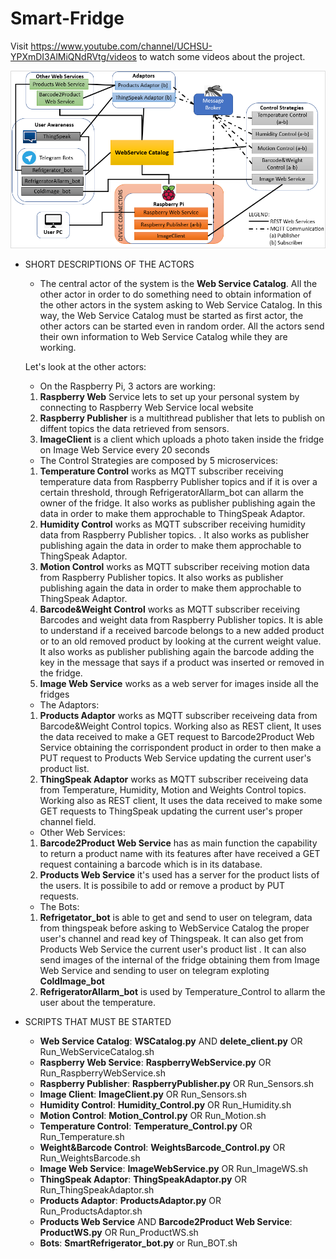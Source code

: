 # Smart-Fridge

Visit https://www.youtube.com/channel/UCHSU-YPXmDI3AlMiQNdRVtg/videos to watch some videos about the project.

![alt text](https://github.com/IOTprojects2018/Smart-Fridge/blob/master/usecase.PNG)

- SHORT DESCRIPTIONS OF THE ACTORS
  - The central actor of the system is the **Web Service Catalog**. All the other actor in order to do something need to obtain information of the other actors in the system asking to Web Service Catalog. In this way, the Web Service Catalog must be started as first actor, the other actors can be started even in random order. All the actors send their own information to Web Service Catalog while they are working.

  Let's look at the other actors:

  - On the Raspberry Pi, 3 actors are working:
  1) **Raspberry Web** Service lets to  set up your personal system by connecting to Raspberry Web Service local website
  2) **Raspberry Publisher** is a multithread  publisher that lets to publish on diffent topics the data retrieved from sensors.
  3) **ImageClient** is a client which uploads a photo taken inside the fridge on Image Web Service every 20 seconds 

  - The Control Strategies are composed by 5 microservices:
  1) **Temperature Control** works as MQTT subscriber receiving temperature data from  Raspberry Publisher topics and if it is over a certain threshold, through RefrigeratorAllarm_bot can allarm the owner of the fridge. It also works as publisher publishing again the data in order to make them approchable to ThingSpeak Adaptor.
  2) **Humidity Control** works as MQTT subscriber receiving humidity data from  Raspberry Publisher topics. . It also works as publisher publishing again the data in order to make them approchable to ThingSpeak Adaptor.
  3) **Motion Control** works as MQTT subscriber receiving motion data from  Raspberry Publisher topics. It also works as publisher publishing again the data in order to make them approchable to ThingSpeak Adaptor.
  4) **Barcode&Weight Control** works as MQTT subscriber receiving Barcodes and weight data from  Raspberry Publisher topics. It is able to understand if a received barcode belongs to a new added product or to an old removed product by looking at the current weight value. It also works as publisher publishing again the barcode adding the key in the message that says if a product was inserted or removed in the fridge.
  5) **Image Web Service** works as a web server for images inside all the fridges

  - The Adaptors:
  1) **Products Adaptor** works as MQTT subscriber receiveing data from Barcode&Weight Control topics. Working also as REST client, It uses the data received to make a GET request to Barcode2Product Web Service obtaining the corrispondent product in order to then make a PUT request to Products Web Service updating the current user's product list.
  2) **ThingSpeak Adaptor** works as MQTT subscriber receiveing data from Temperature, Humidity, Motion and Weights Control topics. Working also as REST client, It uses the data received to make some GET requests to ThingSpeak updating the current user's proper channel field.

  - Other Web Services:
  1) **Barcode2Product Web Service** has as main function the capability to return a product name with its features after have received a GET request containing a barcode which is in its database.
  2) **Products Web Service** it's used has a server for the product lists of the users. It is possibile to add or remove a product by PUT requests.  

  - The Bots:
  1) **Refrigetator_bot** is able to get and send to user on telegram, data from thingspeak before asking to WebService Catalog the proper user's channel and read key of Thingspeak. It can also get from Products Web Service the current user's product list .
  It can also send images of the internal of the fridge obtaining them from Image Web Service and sending to user on telegram exploting **ColdImage_bot**
  2) **RefrigeratorAllarm_bot** is used by Temperature_Control to allarm the user about the temperature.

- SCRIPTS THAT MUST BE STARTED
  - **Web Service Catalog**: **WSCatalog.py** AND **delete_client.py**	OR    Run_WebServiceCatalog.sh
  - **Raspberry Web Service**: **RaspberryWebService.py**	OR	Run_RaspberryWebService.sh
  - **Raspberry Publisher**: **RaspberryPublisher.py** OR Run_Sensors.sh
  - **Image Client**: **ImageClient.py**	OR Run_Sensors.sh
  - **Humidity Control**: **Humidity_Control.py** OR Run_Humidity.sh
  - **Motion Control**: **Motion_Control.py** OR Run_Motion.sh
  - **Temperature Control**: **Temperature_Control.py** OR Run_Temperature.sh
  - **Weight&Barcode Control**: **WeightsBarcode_Control.py** OR Run_WeightsBarcode.sh
  - **Image Web Service**: **ImageWebService.py** OR Run_ImageWS.sh
  - **ThingSpeak Adaptor**: **ThingSpeakAdaptor.py** OR Run_ThingSpeakAdaptor.sh
  - **Products Adaptor**: **ProductsAdaptor.py** OR Run_ProductsAdaptor.sh
  - **Products Web Service** AND **Barcode2Product Web Service**: **ProductWS.py** OR Run_ProductWS.sh
  - **Bots**: **SmartRefrigerator_bot.py** or Run_BOT.sh


